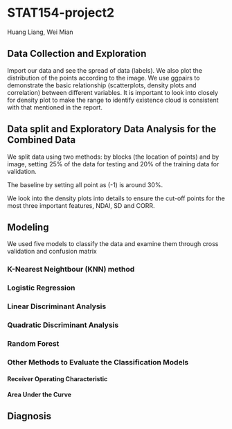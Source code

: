 # STAT154-project2
Huang Liang, Wei Mian

## Data Collection and Exploration 
Import our data and see the spread of data (labels). We also plot the distribution of the points according to the image.
We use ggpairs to demonstrate the basic relationship (scatterplots, density plots and correlation) between different variables. It is important to look into closely for density plot to make the range to identify existence cloud is consistent with that mentioned in the report.

## Data split and Exploratory Data Analysis for the Combined Data
We split data using two methods: by blocks (the location of points) and by image, setting 25% of the data for testing and 20% of the training data for validation. 

The baseline by setting all point as (-1) is around 30%.

We look into the density plots into details to ensure the cut-off points for the most three important features, NDAI, SD and CORR.

## Modeling
We used five models to classify the data and examine them through cross validation and confusion matrix
### K-Nearest Neightbour (KNN) method

### Logistic Regression

### Linear Discriminant Analysis

### Quadratic Discriminant Analysis

### Random Forest

### Other Methods to Evaluate the Classification Models
#### Receiver Operating Characteristic

#### Area Under the Curve

## Diagnosis
